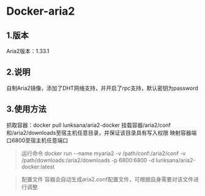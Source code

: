 # Docker-aria2

## 1.版本
Aria2版本：1.33.1

## 2.说明
自制Aria2镜像，添加了DHT网络支持，并开启了rpc支持，默认密钥为password

## 3.使用方法
抓取容器：docker pull lunksana/aria2-docker
挂载容器/aria2/conf和/aria2/downloads至宿主机任意目录，并保证该目录具有写入权限
映射容器端口6800至宿主机任意端口

> 运行命令
docker run --name myaria2 -v /path/conf:/aria2/conf -v /path/downloads:/aria2/downloads -p 6800:6800 -d lunksana/aria2-docker:latest

> 配置文件
容器会自动生成aria2.conf配置文件，可根据自身需要对该文件进行调整